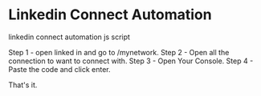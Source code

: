 # Linkedin Connect Automation
linkedin connect automation js script

Step 1 - open linked in and go to /mynetwork.
Step 2 - Open all the connection to want to connect with.
Step 3 - Open Your Console.
Step 4 - Paste the code and click enter.

That's it.
